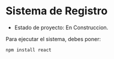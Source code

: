 <h1>Sistema de Registro</h1>

- Estado de proyecto: En Construccion.

Para ejecutar el sistema, debes poner:

```npm install react```
